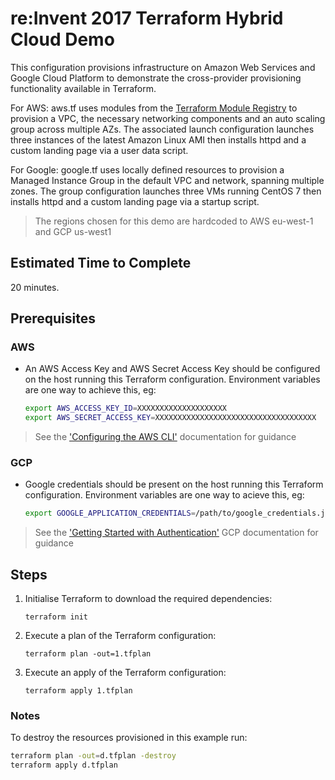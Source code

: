 # re:Invent 2017 Terraform Hybrid Cloud Demo

This configuration provisions infrastructure on Amazon Web Services and Google Cloud Platform to demonstrate the cross-provider provisioning functionality available in Terraform.

For AWS: aws.tf uses modules from the [Terraform Module Registry][terraform_registry_aws] to provision a VPC, the necessary networking components and an auto scaling group across multiple AZs. The associated launch configuration launches three instances of the latest Amazon Linux AMI then installs httpd and a custom landing page via a user data script.

For Google: google.tf uses locally defined resources to provision a Managed Instance Group in the default VPC and network, spanning multiple zones. The group configuration launches three VMs running CentOS 7 then installs httpd and a custom landing page via a startup script.

> The regions chosen for this demo are hardcoded to AWS eu-west-1 and GCP us-west1

## Estimated Time to Complete

20 minutes.

## Prerequisites

### AWS

* An AWS Access Key and AWS Secret Access Key should be configured on the host running this Terraform configuration. Environment variables are one way to achieve this, eg:

    ```sh
    export AWS_ACCESS_KEY_ID=XXXXXXXXXXXXXXXXXXXX
    export AWS_SECRET_ACCESS_KEY=XXXXXXXXXXXXXXXXXXXXXXXXXXXXXXXXXXXX
    ```

> See the  ['Configuring the AWS CLI'][aws_cli_config] documentation for guidance

### GCP

* Google credentials should be present on the host running this Terraform configuration. Environment variables are one way to acieve this, eg:

    ```sh
    export GOOGLE_APPLICATION_CREDENTIALS=/path/to/google_credentials.json
    ```

> See the ['Getting Started with Authentication'][getting_started_with_gcp] GCP documentation for guidance

## Steps

1. Initialise Terraform to download the required dependencies:

    `terraform init`

1. Execute a plan of the Terraform configuration:

    `terraform plan -out=1.tfplan`

1. Execute an apply of the Terraform configuration:

    `terraform apply 1.tfplan`

### Notes

To destroy the resources provisioned in this example run:

```sh
terraform plan -out=d.tfplan -destroy
terraform apply d.tfplan
```

[terraform_registry_aws]: https://registry.terraform.io/browse?provider=aws
[aws_cli_config]: http://docs.aws.amazon.com/cli/latest/userguide/cli-chap-getting-started.html
[getting_started_with_gcp]: https://cloud.google.com/docs/authentication/getting-started
